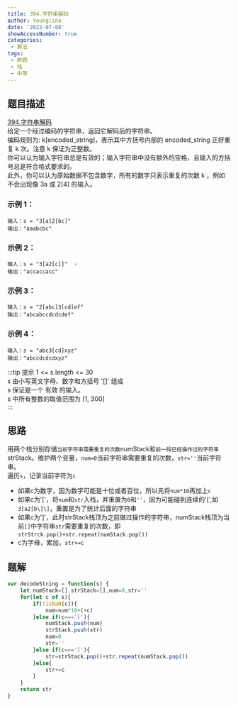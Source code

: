 ```yaml
---
title: 394.字符串解码
author: Younglina
date: '2022-07-08'
showAccessNumber: true
categories:
 - 算法
tags:
 - 刷题
 - 栈
 - 中等
--- 
```

## 题目描述
[394.字符串解码](https://leetcode.cn/problems/decode-string/)  
给定一个经过编码的字符串，返回它解码后的字符串。  
编码规则为: k[encoded_string]，表示其中方括号内部的 encoded_string 正好重复 k 次。注意 k 保证为正整数。  
你可以认为输入字符串总是有效的；输入字符串中没有额外的空格，且输入的方括号总是符合格式要求的。  
此外，你可以认为原始数据不包含数字，所有的数字只表示重复的次数 k ，例如不会出现像 3a 或 2[4] 的输入。  

### 示例 1：
```
输入：s = "3[a]2[bc]"  
输出："aaabcbc"  
```

### 示例 2：
```
输入：s = "3[a2[c]]"  ·
输出："accaccacc"  
```

### 示例 3：
```
输入：s = "2[abc]3[cd]ef"  
输出："abcabccdcdcdef"  
```

### 示例 4：
```
输入：s = "abc3[cd]xyz"  
输出："abccdcdcdxyz"  
```

:::tip 提示
1 <= s.length <= 30  
s 由小写英文字母、数字和方括号 '[]' 组成  
s 保证是一个 有效 的输入。  
s 中所有整数的取值范围为 [1, 300]   
:::

## 思路
用两个栈分别存储`当前字符串需要重复的次数`numStack和`前一段已经操作过的字符串`strStack。维护两个变量，`num=0`当前字符串需要重复的次数，`str=''`当前字符串。    
遍历`s`，记录当前字符为`c`  
- 如果c为数字，因为数字可能是十位或者百位，所以先将`num*10`再加上`c`  
- 如果c为'\['，将`num`和`str`入栈，并重置为`0`和`''`，因为可能碰到连续的'\[',如`3[a2[b\]\]`，重置是为了统计后面的字符串  
- 如果c为']'，此时strStack栈顶为之前做过操作的字符串，numStack栈顶为当前`[]`中字符串`str`需要重复的次数，即`strStrck.pop()+str.repeat(numStack.pop())`
- c为字母，累加，`str+=c`

## 题解
```javascript
var decodeString = function(s) {
    let numStack=[],strStack=[],num=0,str=''
    for(let c of s){
        if(!isNaN(c)){
            num=num*10+(+c)
        }else if(c==='['){
            numStack.push(num)
            strStack.push(str)
            num=0
            str=''
        }else if(c===']'){
            str=strStack.pop()+str.repeat(numStack.pop())
        }else{
            str+=c
        }
    }
    return str
}
```
